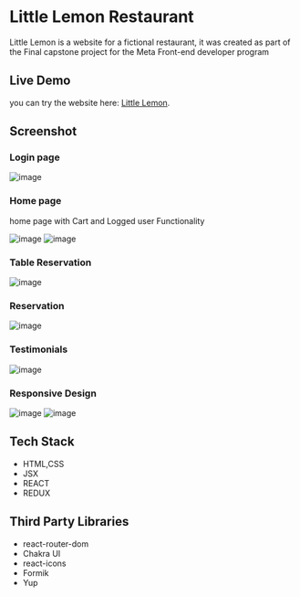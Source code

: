 # Little Lemon Restaurant

Little Lemon is a website for a fictional restaurant, it was created as part of the Final capstone project for the Meta Front-end developer program

## Live Demo

you can try the website here: [Little Lemon](https://omartoaba.github.io/Little-Lemon/).

## Screenshot

### Login page

![image](./screenshots/login.png)

### Home page

home page with Cart and Logged user Functionality

![image](./screenshots/cart.png)
![image](./screenshots/user.png)

### Table Reservation

![image](./screenshots/tableReservation.png)

### Reservation

![image](./screenshots/reservations.png)

### Testimonials

![image](./screenshots/testimonials.png)

### Responsive Design

![image](./screenshots/mobile.png) ![image](./screenshots/sidenavigation.png)


## Tech Stack

- HTML,CSS
- JSX
- REACT
- REDUX

## Third Party Libraries

- react-router-dom
- Chakra UI
- react-icons
- Formik
- Yup
